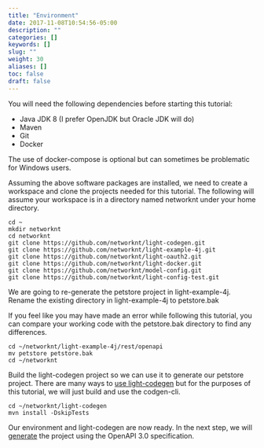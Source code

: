 ```yaml
---
title: "Environment"
date: 2017-11-08T10:54:56-05:00
description: ""
categories: []
keywords: []
slug: ""
weight: 30
aliases: []
toc: false
draft: false
---
```


You will need the following dependencies before starting this tutorial:

- Java JDK 8 (I prefer OpenJDK but Oracle JDK will do)
- Maven
- Git
- Docker

The use of docker-compose is optional but can sometimes 
be problematic for Windows users. 
 
Assuming the above software packages are installed, we need to create a workspace and clone the 
projects needed for this tutorial. The following will assume your workspace is in a directory 
named networknt under your home directory. 

```
cd ~
mkdir networknt
cd networknt
git clone https://github.com/networknt/light-codegen.git
git clone https://github.com/networknt/light-example-4j.git
git clone https://github.com/networknt/light-oauth2.git
git clone https://github.com/networknt/light-docker.git
git clone https://github.com/networknt/model-config.git
git clone https://github.com/networknt/light-config-test.git
```

We are going to re-generate the petstore project in light-example-4j. Rename the existing directory 
in light-example-4j to petstore.bak

If you feel like you may have made an error while following this tutorial, you can compare your 
working code with the petstore.bak directory to find any differences.

```
cd ~/networknt/light-example-4j/rest/openapi
mv petstore petstore.bak
cd ~/networknt
```

Build the light-codegen project so we can use it to generate our petstore project. There are many ways 
to [use light-codegen][] but for the purposes of this tutorial, we will just build and use the codgen-cli.

```
cd ~/networknt/light-codegen
mvn install -DskipTests
```

Our environment and light-codegen are now ready. In the next step, we will [generate][] the project using 
the OpenAPI 3.0 specification. 

[generate]: /tutorial/rest/openapi/petstore/generate/
[use light-codegen]: /tutorial/generator/
